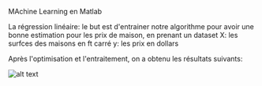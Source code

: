 MAchine Learning en Matlab

La régression linéaire: 
le but est d'entrainer notre algorithme pour avoir une bonne estimation pour les prix de maison, en prenant un dataset 
X: les surfces des maisons en ft carré 
y: les prix en dollars

Après l'optimisation et l'entraitement, on a obtenu les résultats suivants: 

![alt text](https://github.com/Koussailakadi/Machine_Learning_Matlab/Regression_Lineare/blob/main/cap1.PNG?raw=true)
